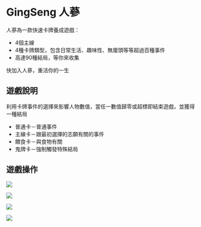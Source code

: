 # GingSeng 人蔘
人蔘為一款快速卡牌養成遊戲：
* 4個主線
* 4種卡牌類型，包含日常生活、趣味性、無厘頭等等超過百種事件
* 高達90種結局，等你來收集

快加入人蔘，重活你的一生

## 遊戲說明
利用卡牌事件的選擇來影響人物數值，當任一數值歸零或超標即結束遊戲，並獲得一種結局
* 普通卡－普通事件
* 主線卡－跟最初選擇的志願有關的事件
* 餵食卡－與食物有關
* 鬼牌卡－強制觸發特殊結局

## 遊戲操作
![](https://i.imgur.com/tOu5WXQ.png)

![](https://i.imgur.com/IOM8spk.png)

![](https://i.imgur.com/wiO6ZZB.png)

![](https://i.imgur.com/YPDuVCL.png)
